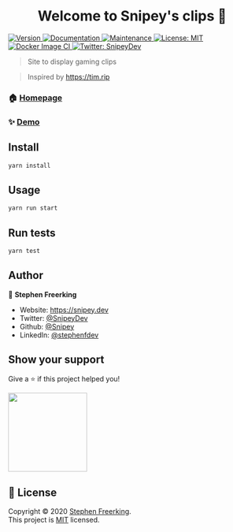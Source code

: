 <h1 align="center">Welcome to Snipey's clips 👋</h1>
<p>
  <a href="https://www.npmjs.com/package/clips" target="_blank">
    <img alt="Version" src="https://img.shields.io/npm/v/clips.svg">
  </a>
  <a href="https://github.com/Snipey/dev#readme" target="_blank">
    <img alt="Documentation" src="https://img.shields.io/badge/documentation-yes-brightgreen.svg" />
  </a>
  <a href="https://github.com/Snipey/dev/graphs/commit-activity" target="_blank">
    <img alt="Maintenance" src="https://img.shields.io/badge/Maintained%3F-yes-green.svg" />
  </a>
  <a href="https://github.com/Snipey/dev/blob/master/LICENSE" target="_blank">
    <img alt="License: MIT" src="https://img.shields.io/github/license/Snipey/clips" />
  </a>
    <a href="https://twitter.com/SnipeyDev" target="_blank">
    <img alt="Docker Image CI" src="https://github.com/Snipey/dev/workflows/Docker%20Image%20CI/badge.svg" />
  </a>
  <a href="https://twitter.com/SnipeyDev" target="_blank">
    <img alt="Twitter: SnipeyDev" src="https://img.shields.io/twitter/follow/SnipeyDev.svg?style=social" />
  </a>
</p>

> Site to display gaming clips 

> Inspired by https://tim.rip

### 🏠 [Homepage](https://clips.snipey.dev)

### ✨ [Demo](https://clips.snipey.dev)

## Install

```sh
yarn install
```

## Usage

```sh
yarn run start
```

## Run tests

```sh
yarn test
```

## Author

👤 **Stephen Freerking**

* Website: https://snipey.dev
* Twitter: [@SnipeyDev](https://twitter.com/SnipeyDev)
* Github: [@Snipey](https://github.com/Snipey)
* LinkedIn: [@stephenfdev](https://linkedin.com/in/stephenfdev)

## Show your support

Give a ⭐️ if this project helped you!

<a href="https://www.patreon.com/snipeydev">
  <img src="https://c5.patreon.com/external/logo/become_a_patron_button@2x.png" width="160">
</a>

## 📝 License

Copyright © 2020 [Stephen Freerking](https://github.com/Snipey).<br />
This project is [MIT](https://github.com/Snipey/dev/blob/master/LICENSE) licensed.


